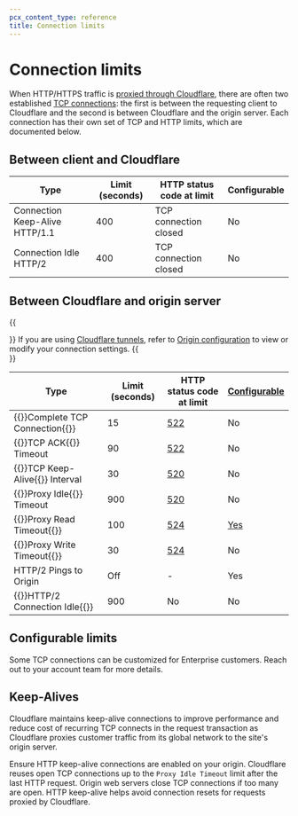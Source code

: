 ```yaml
---
pcx_content_type: reference
title: Connection limits
---
```


# Connection limits

When HTTP/HTTPS traffic is [proxied through Cloudflare](/fundamentals/concepts/how-cloudflare-works/#how-cloudflare-works-as-a-reverse-proxy), there are often two established [TCP connections](/fundamentals/reference/tcp-connections/): the first is between the requesting client to Cloudflare and the second is between Cloudflare and the origin server. Each connection has their own set of TCP and HTTP limits, which are documented below.

## Between client and Cloudflare

| Type  | Limit (seconds) | HTTP status code at limit | Configurable |
| ---  | --- | --- | --- |
| Connection Keep-Alive HTTP/1.1 |  400 | TCP connection closed | No |
| Connection Idle HTTP/2 | 400 | TCP connection closed | No |

## Between Cloudflare and origin server

{{<Aside type="note">}}
If you are using [Cloudflare tunnels](/cloudflare-one/connections/connect-networks/), refer to [Origin configuration](/cloudflare-one/connections/connect-networks/configure-tunnels/origin-configuration/) to view or modify your connection settings.
{{</Aside>}}

| Type  | Limit (seconds) | HTTP status code at limit | [Configurable](/fundamentals/reference/connection-limits/#configurable-limits) |
| ---  | --- | --- | --- |
| {{<glossary-tooltip term_id="TCP three-way handshake">}}Complete TCP Connection{{</glossary-tooltip>}} | 15 | [522](/support/troubleshooting/cloudflare-errors/troubleshooting-cloudflare-5xx-errors/#error-522-connection-timed-out) | No |
| {{<glossary-tooltip term_id="ACK (Acknowledge)">}}TCP ACK{{</glossary-tooltip>}} Timeout | 90 | [522](/support/troubleshooting/cloudflare-errors/troubleshooting-cloudflare-5xx-errors/#error-522-connection-timed-out) | No |
| {{<glossary-tooltip term_id="TCP Keep-Alive">}}TCP Keep-Alive{{</glossary-tooltip>}} Interval | 30 | [520](/support/troubleshooting/cloudflare-errors/troubleshooting-cloudflare-5xx-errors/#error-520-web-server-returns-an-unknown-error) | No |
| {{<glossary-tooltip term_id="idle connection">}}Proxy Idle{{</glossary-tooltip>}} Timeout | 900 | [520](/support/troubleshooting/cloudflare-errors/troubleshooting-cloudflare-5xx-errors/#error-520-web-server-returns-an-unknown-error) | No |
| {{<glossary-tooltip term_id="proxy read timeout">}}Proxy Read Timeout{{</glossary-tooltip>}} | 100 | [524](/support/troubleshooting/cloudflare-errors/troubleshooting-cloudflare-5xx-errors/#error-524-a-timeout-occurred) | [Yes](/api/operations/zone-settings-edit-single-setting) |
| {{<glossary-tooltip term_id="proxy write timeout">}}Proxy Write Timeout{{</glossary-tooltip>}} | 30 | [524](/support/troubleshooting/cloudflare-errors/troubleshooting-cloudflare-5xx-errors/#error-524-a-timeout-occurred) | No |
| HTTP/2 Pings to Origin | Off | - | Yes |
| {{<glossary-tooltip term_id="idle connection">}}HTTP/2 Connection Idle{{</glossary-tooltip>}} | 900 |  No | No |

## Configurable limits

Some TCP connections can be customized for Enterprise customers. Reach out to your account team for more details.

## Keep-Alives

Cloudflare maintains keep-alive connections to improve performance and reduce cost of recurring TCP connects in the request transaction as Cloudflare proxies customer traffic from its global network to the site's origin server.

Ensure HTTP keep-alive connections are enabled on your origin. Cloudflare reuses open TCP connections up to the `Proxy Idle Timeout` limit after the last HTTP request. Origin web servers close TCP connections if too many are open. HTTP keep-alive helps avoid connection resets for requests proxied by Cloudflare.